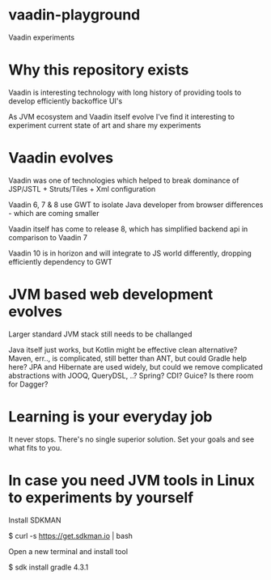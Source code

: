 # vaadin-playground

Vaadin experiments 

# Why this repository exists

Vaadin is interesting technology with long history of providing tools to develop efficiently backoffice UI's 

As JVM ecosystem and Vaadin itself evolve I've find it interesting to experiment current state of art and share my experiments

# Vaadin evolves

Vaadin was one of technologies which helped to break dominance of JSP/JSTL + Struts/Tiles + Xml configuration 

Vaadin 6, 7 & 8 use GWT to isolate Java developer from browser differences - which are coming smaller

Vaadin itself has come to release 8, which has simplified backend api in comparison to Vaadin 7

Vaadin 10 is in horizon and will integrate to JS world differently, dropping efficiently dependency to GWT

# JVM based web development evolves

Larger standard JVM stack still needs to be challanged

Java itself just works, but Kotlin might be effective clean alternative?
Maven, err.., is complicated, still better than ANT, but could Gradle help here?
JPA and Hibernate are used widely, but could we remove complicated abstractions with JOOQ, QueryDSL, ..?
Spring? CDI? Guice? Is there room for Dagger?

# Learning is your everyday job

It never stops. There's no single superior solution. Set your goals and see what fits to you.

# In case you need JVM tools in Linux to experiments by yourself

Install SDKMAN

$ curl -s https://get.sdkman.io | bash

Open a new terminal and install tool

$ sdk install gradle 4.3.1

